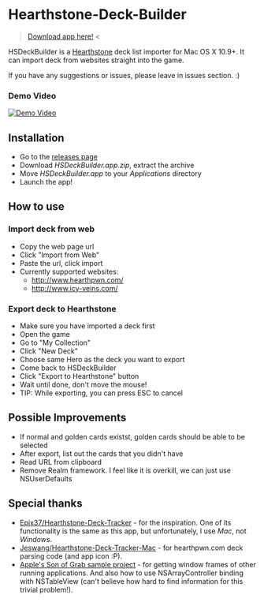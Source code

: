# Hearthstone-Deck-Builder

> [Download app here!](https://github.com/hlung/Hearthstone-Deck-Builder/releases) <

HSDeckBuilder is a [Hearthstone](http://www.playhearthstone.com/) deck list importer for Mac OS X 10.9+.
It can import deck from websites straight into the game.

If you have any suggestions or issues, please leave in issues section. :)

### Demo Video
[![Demo Video](/README/youtube-thumb.png)](http://www.youtube.com/watch?v=i_oS_82nofM)

<!-- ![Image](/README/ss1.png) -->

## Installation
- Go to the [releases page](https://github.com/hlung/Hearthstone-Deck-Builder/releases)
- Download _HSDeckBuilder.app.zip_, extract the archive
- Move _HSDeckBuilder.app_ to your _Applications_ directory
- Launch the app!

## How to use

### Import deck from web
- Copy the web page url
- Click "Import from Web"
- Paste the url, click import
- Currently supported websites:
    - http://www.hearthpwn.com/
    - http://www.icy-veins.com/

### Export deck to Hearthstone
- Make sure you have imported a deck first
- Open the game
- Go to "My Collection"
- Click "New Deck"
- Choose same Hero as the deck you want to export
- Come back to HSDeckBuilder
- Click "Export to Hearthstone" button
- Wait until done, don't move the mouse!
- TIP: While exporting, you can press ESC to cancel

## Possible Improvements
- If normal and golden cards existst, golden cards should be able to be selected
- After export, list out the cards that you didn't have
- Read URL from clipboard
- Remove Realm framework. I feel like it is overkill, we can just use NSUserDefaults

## Special thanks
- [Epix37/Hearthstone-Deck-Tracker](https://github.com/Epix37/Hearthstone-Deck-Tracker) - for the inspiration. One of its functionality is the same as this app, but unfortunately, I use _Mac_, not _Windows_.
- [Jeswang/Hearthstone-Deck-Tracker-Mac](https://github.com/Jeswang/Hearthstone-Deck-Tracker-Mac) - for hearthpwn.com deck parsing code (and app icon :P).
- [Apple's Son of Grab sample project](https://developer.apple.com/library/mac/samplecode/SonOfGrab/Introduction/Intro.html) - for getting window frames of other running applications. And also how to use NSArrayController binding with NSTableView (can't believe how hard to find information for this trivial problem!).
